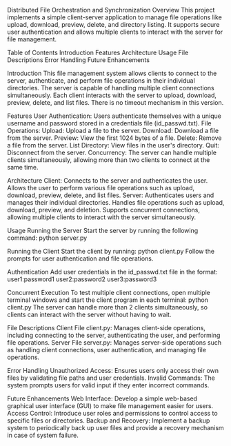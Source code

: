 Distributed File Orchestration and Synchronization
Overview
This project implements a simple client-server application to manage file operations like upload, download, preview, delete, and directory listing. It supports secure user authentication and allows multiple clients to interact with the server for file management.

Table of Contents
Introduction
Features
Architecture
Usage
File Descriptions
Error Handling
Future Enhancements

Introduction
This file management system allows clients to connect to the server, authenticate, and perform file operations in their individual directories. The server is capable of handling multiple client connections simultaneously. Each client interacts with the server to upload, download, preview, delete, and list files. There is no timeout mechanism in this version.

Features
User Authentication: Users authenticate themselves with a unique username and password stored in a credentials file (id_passwd.txt).
File Operations:
Upload: Upload a file to the server.
Download: Download a file from the server.
Preview: View the first 1024 bytes of a file.
Delete: Remove a file from the server.
List Directory: View files in the user's directory.
Quit: Disconnect from the server.
Concurrency: The server can handle multiple clients simultaneously, allowing more than two clients to connect at the same time.

Architecture
Client:
Connects to the server and authenticates the user.
Allows the user to perform various file operations such as upload, download, preview, delete, and list files.
Server:
Authenticates users and manages their individual directories.
Handles file operations such as upload, download, preview, and deletion.
Supports concurrent connections, allowing multiple clients to interact with the server simultaneously.

Usage
Running the Server
Start the server by running the following command:
python server.py

Running the Client
Start the client by running:
python client.py
Follow the prompts for user authentication and file operations.

Authentication
Add user credentials in the id_passwd.txt file in the format:
user1:password1
user2:password2
user3:password3

Concurrent Execution
To test multiple client connections, open multiple terminal windows and start the client program in each terminal:
python client.py
The server can handle more than 2 clients simultaneously, so clients can interact with the server without having to wait.

File Descriptions
Client File
client.py: Manages client-side operations, including connecting to the server, authenticating the user, and performing file operations.
Server File
server.py: Manages server-side operations such as handling client connections, user authentication, and managing file operations.

Error Handling
Unauthorized Access: Ensures users only access their own files by validating file paths and user credentials.
Invalid Commands: The system prompts users for valid input if they enter incorrect commands.

Future Enhancements
Web Interface: Develop a simple web-based graphical user interface (GUI) to make file management easier for users.
Access Control: Introduce user roles and permissions to control access to specific files or directories.
Backup and Recovery: Implement a backup system to periodically back up user files and provide a recovery mechanism in case of system failure.